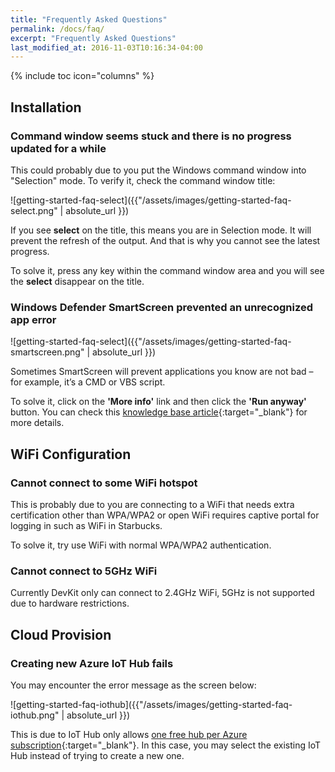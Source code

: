 ```yaml
---
title: "Frequently Asked Questions"
permalink: /docs/faq/
excerpt: "Frequently Asked Questions"
last_modified_at: 2016-11-03T10:16:34-04:00
---
```


{% include toc icon="columns" %}

## Installation

### Command window seems stuck and there is no progress updated for a while

This could probably due to you put the Windows command window into "Selection" mode. To verify it, check the command window title:

![getting-started-faq-select]({{"/assets/images/getting-started-faq-select.png" | absolute_url }})

If you see **select** on the title, this means you are in Selection mode. It will prevent the refresh of the output. And that is why you cannot see the latest progress.

To solve it, press any key within the command window area and you will see the **select** disappear on the title.

### Windows Defender SmartScreen prevented an unrecognized app error

![getting-started-faq-select]({{"/assets/images/getting-started-faq-smartscreen.png" | absolute_url }})

Sometimes SmartScreen will prevent applications you know are not bad – for example, it’s a CMD or VBS script.

To solve it, click on the **'More info'** link and then click the **'Run anyway'** button. You can check this [knowledge base article](https://www.itsupportguides.com/knowledge-base/windows-10/windows-defender-smartscreen-prevented-an-unrecognized-app-error/){:target="_blank"} for more details.

## WiFi Configuration

### Cannot connect to some WiFi hotspot

This is probably due to you are connecting to a WiFi that needs extra certification other than WPA/WPA2 or open WiFi requires captive portal for logging in such as WiFi in Starbucks.

To solve it, try use WiFi with normal WPA/WPA2 authentication.

### Cannot connect to 5GHz WiFi

Currently DevKit only can connect to 2.4GHz WiFi, 5GHz is not supported due to hardware restrictions.

## Cloud Provision

### Creating new Azure IoT Hub fails

You may encounter the error message as the screen below:

![getting-started-faq-iothub]({{"/assets/images/getting-started-faq-iothub.png" | absolute_url }})

This is due to IoT Hub only allows [one free hub per Azure subscription](https://docs.microsoft.com/en-us/azure/iot-hub/iot-hub-create-through-portal){:target="_blank"}. In this case, you may select the existing IoT Hub instead of trying to create a new one.


